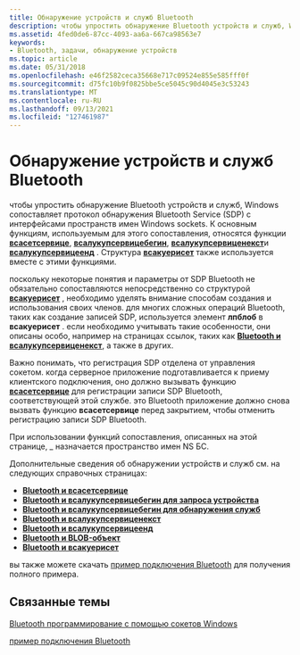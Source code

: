 ```yaml
---
title: Обнаружение устройств и служб Bluetooth
description: чтобы упростить обнаружение Bluetooth устройств и служб, Windows сопоставляет протокол обнаружения Bluetooth Service (SDP) с интерфейсами пространств имен Windows sockets.
ms.assetid: 4fed0de6-87cc-4093-aa6a-667ca98563e7
keywords:
- Bluetooth, задачи, обнаружение устройств
ms.topic: article
ms.date: 05/31/2018
ms.openlocfilehash: e46f2582ceca35668e717c09524e855e585fff0f
ms.sourcegitcommit: d75fc10b9f0825bbe5ce5045c90d4045e3c53243
ms.translationtype: MT
ms.contentlocale: ru-RU
ms.lasthandoff: 09/13/2021
ms.locfileid: "127461987"
---
```

# <a name="discovering-bluetooth-devices-and-services"></a>Обнаружение устройств и служб Bluetooth

чтобы упростить обнаружение Bluetooth устройств и служб, Windows сопоставляет протокол обнаружения Bluetooth Service (SDP) с интерфейсами пространств имен Windows sockets. К основным функциям, используемым для этого сопоставления, относятся функции [**всасетсервице**](bluetooth-and-wsasetservice.md), [**всалукупсервицебегин**](bluetooth-and-wsalookupservicebegin-for-device-inquiry.md), [**всалукупсервиценекст**](bluetooth-and-wsalookupservicenext.md)и [**всалукупсервицеенд**](bluetooth-and-wsalookupserviceend.md) . Структура [**всакуерисет**](bluetooth-and-wsaqueryset-for-set-service.md) также используется вместе с этими функциями.

поскольку некоторые понятия и параметры от SDP Bluetooth не обязательно сопоставляются непосредственно со структурой [**всакуерисет**](bluetooth-and-wsaqueryset-for-set-service.md) , необходимо уделять внимание способам создания и использования своих членов. для многих сложных операций Bluetooth, таких как создание записей SDP, используется элемент **лпблоб** в **всакуерисет** . если необходимо учитывать такие особенности, они описаны особо, например на страницах ссылок, таких как [**Bluetooth и всалукупсервиценекст**](bluetooth-and-wsalookupservicenext.md), а также в других.

Важно понимать, что регистрация SDP отделена от управления сокетом. когда серверное приложение подготавливается к приему клиентского подключения, оно должно вызывать функцию [**всасетсервице**](bluetooth-and-wsasetservice.md) для регистрации записи SDP Bluetooth, соответствующей этой службе. это Bluetooth приложение должно снова вызвать функцию **всасетсервице** перед закрытием, чтобы отменить регистрацию записи SDP Bluetooth.

При использовании функций сопоставления, описанных на этой странице, \_ назначается пространство имен NS БС.

Дополнительные сведения об обнаружении устройств и служб см. на следующих справочных страницах:

-   [**Bluetooth и всасетсервице**](bluetooth-and-wsasetservice.md)
-   [**Bluetooth и всалукупсервицебегин для запроса устройства**](bluetooth-and-wsalookupservicebegin-for-device-inquiry.md)
-   [**Bluetooth и всалукупсервицебегин для обнаружения служб**](bluetooth-and-wsalookupservicebegin-for-service-discovery.md)
-   [**Bluetooth и всалукупсервиценекст**](bluetooth-and-wsalookupservicenext.md)
-   [**Bluetooth и всалукупсервицеенд**](bluetooth-and-wsalookupserviceend.md)
-   [**Bluetooth и BLOB-объект**](bluetooth-and-blob.md)
-   [**Bluetooth и всакуерисет**](bluetooth-and-wsaqueryset-for-set-service.md)

вы также можете скачать [пример подключения Bluetooth](https://github.com/microsoftarchive/msdn-code-gallery-microsoft/tree/master/Official%20Windows%20Platform%20Sample/Bluetooth%20connection%20sample) для получения полного примера.

## <a name="related-topics"></a>Связанные темы

<dl> <dt>

[Bluetooth программирование с помощью сокетов Windows](bluetooth-programming-with-windows-sockets.md)
</dt> <dt>

[пример подключения Bluetooth](https://github.com/microsoftarchive/msdn-code-gallery-microsoft/tree/master/Official%20Windows%20Platform%20Sample/Bluetooth%20connection%20sample)
</dt> </dl>

 

 




